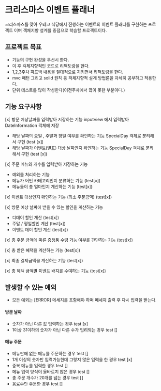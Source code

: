 # 크리스마스 이벤트 플래너
크리스마스를 맞아 우테코 식당에서 진행하는 이벤트의 이벤트 플래너를 구현하는 프로젝트 이며
객체지향 설계를 중점으로 학습할 프로젝트이다.


## 프로젝트 목표
- 기능의 구현 완성을 우선시 한다.
- 이 후 객체지향적인 코드로 리팩토링을 한다.
- 1,2,3주차 피드백 내용을 절대적으로 지키면서 리팩토링을 한다.
- mvc 패턴 그리고 solid 원칙 등 객체지향적 설계 방법론을 자세히 공부하고 적용한다.
- 단위 테스트를 많이 작성한다(이전주차에서 많이 못한 부분이다.)

## 기능 요구사항
[x] 방문 예상날짜를 입력받아 저장하는 기능 inputview 에서 입력받아 DateInformation 객체에 저장
- 해당 날짜의 요일 , 주말과 평일 여부를 확인하는 기능  SpecialDay 객체로 분리해서 구현 (test [x])
- 해당 날짜가 이벤트(별표) 대상 날짜인지 확인하는 기능  SpecialDay 객체로 분리해서 구현 (test [x])

[x] 주문 메뉴와 개수를 입력받아 저장하는 기능
- 예외를 처리하는 기능
- 메뉴가 어떤 카테고리인지 분류하는 기능 (test[x])
- 메뉴들이 총 얼마인지 계산하는 기능 (test[x])

[x] 이벤트 대상인지 확인하는 기능 (최소 주문금액) (test[x])

[x] 방문 예상 날짜에 받을 수 있는 할인을 계산하는 기능
- 디데이 할인 계산  (test[x])
- 주말 / 평일할인 계산 (test[x])
- 이벤트 데이 할인 계산 (test[x])

[x] 총 주문 금액에 따른 증정품 수령 가능 여부를 판단하는 기능 (test[x])

[x] 총 받은 혜택을 계산하는 기능 (test[x])

[x] 최종 결제금액을 계산하는 기능 (test[x])

[x] 총 혜택 금액별 이벤트 배지를 수여하는 기능 (test[x])

## 발생할 수 있는 예외
- 모든 예외는 [ERROR] 메세지를 포함해야 하며 메세지 출력 후 다시 입력을 받는다.
#### 방문 날짜
- 숫자가 아닌 다른 값 입력하는 경우 test [x]
- 1이상 31이하의 숫자가 아닌 다른 수가 입려되는 경우 test []
#### 메뉴 주문
- 메뉴판에 없는 메뉴를 주문하는 경우  test []
- 1개 이상의 숫자만 입력가능한데 그렇지 않은 입력을 한 경우 test [x]
- 중복 메뉴를 입력한 경우 test []
- 메뉴 입력 양식이 올바르지 않은 경우 test []
- 총 주문 개수가 20개를 넘는 경우 test []
- 음료수만 주문한 경우 test []
